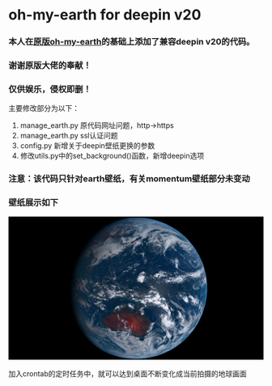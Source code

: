 # oh-my-earth for deepin v20

### 本人在[原版oh-my-earth](https://github.com/ujnzxw/oh-my-earth)的基础上添加了兼容deepin v20的代码。
### 谢谢原版大佬的奉献！
### 仅供娱乐，侵权即删！

主要修改部分为以下：
1. manage_earth.py 原代码网址问题，http->https
2. manage_earth.py ssl认证问题
3. config.py 新增关于deepin壁纸更换的参数
4. 修改utils.py中的set_background()函数，新增deepin选项
### 注意：该代码只针对earth壁纸，有关momentum壁纸部分未变动

### 壁纸展示如下
![erath](./picture/earth-1.png)

加入crontab的定时任务中，就可以达到桌面不断变化成当前拍摄的地球画面